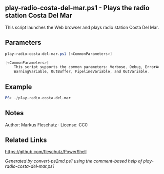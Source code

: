 ## play-radio-costa-del-mar.ps1 - Plays the radio station Costa Del Mar

This script launches the Web browser and plays radio station Costa Del Mar.

## Parameters
```powershell
play-radio-costa-del-mar.ps1 [<CommonParameters>]

[<CommonParameters>]
    This script supports the common parameters: Verbose, Debug, ErrorAction, ErrorVariable, WarningAction, 
    WarningVariable, OutBuffer, PipelineVariable, and OutVariable.
```

## Example
```powershell
PS> ./play-radio-costa-del-mar

```

## Notes
Author: Markus Fleschutz · License: CC0

## Related Links
https://github.com/fleschutz/PowerShell

*Generated by convert-ps2md.ps1 using the comment-based help of play-radio-costa-del-mar.ps1*
